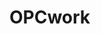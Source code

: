 # OPCwork
<!DOCTYPE html>
<html lang="fr">

<head>
    <meta charset="utf-8">
    <title>Accueil - Robbie Lens Photographie</title>
</head>

<body>
    <!-- un commentaire de qualité -->
</body>

</html>
